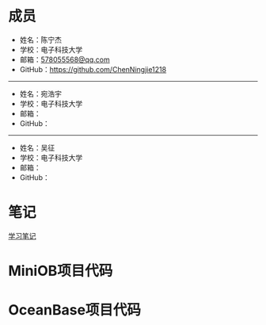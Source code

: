 # 成员
- 姓名：陈宁杰
- 学校：电子科技大学
- 邮箱：578055568@qq.com
- GitHub：https://github.com/ChenNingjie1218

---

- 姓名：宛浩宇
- 学校：电子科技大学
- 邮箱：
- GitHub：

---

- 姓名：吴征
- 学校：电子科技大学
- 邮箱：
- GitHub：

# 笔记
[学习笔记](https://github.com/OceanBaseCompetition/OceanBaseJourney)

# MiniOB项目代码

# OceanBase项目代码
